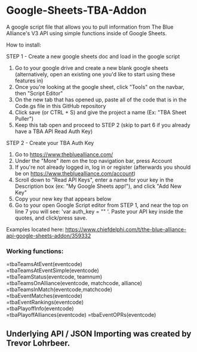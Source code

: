 # Google-Sheets-TBA-Addon
A google script file that allows you to pull information from The Blue Alliance's V3 API using simple functions inside of Google Sheets.

How to install:

STEP 1 - Create a new google sheets doc and load in the google script
1. Go to your google drive and create a new blank google sheets (alternatively, open an existing one you'd like to start using these features in)
2. Once you're looking at the google sheet, click "Tools" on the navbar, then "Script Editor"
3. On the new tab that has opened up, paste all of the code that is in the Code.gs file in this GitHub repository
4. Click save (or CTRL + S) and give the project a name (Ex: "TBA Sheet Puller")
5. Keep this tab open and proceed to STEP 2 (skip to part 6 if you already have a TBA API Read Auth Key)

STEP 2 - Create your TBA Auth Key
1. Go to https://www.thebluealliance.com/
2. Under the "More" item on the top navigation bar, press Account
3. If you're not already logged in, log in or register (afterwards you should be on https://www.thebluealliance.com/account)
4. Scroll down to "Read API Keys", enter a name for your key in the Description box (ex: "My Google Sheets app!"), and click "Add New Key"
5. Copy your new key that appears below
6. Go to your open Google Script editor from STEP 1, and near the top on line 7 you will see: 'var auth_key = "" '. Paste your API key inside the quotes, and click/press save.

Examples located here: https://www.chiefdelphi.com/t/the-blue-alliance-api-google-sheets-addon/359332

### Working functions:  
=tbaTeamsAtEvent(eventcode)  
=tbaTeamsAtEventSimple(eventcode)  
=tbaTeamStatus(eventcode, teamnum)  
=tbaTeamsOnAlliance(eventcode, matchcode, alliance)  
=tbaTeamsInMatch(eventcode,matchcode)  
=tbaEventMatches(eventcode)  
=tbaEventRankings(eventcode)  
=tbaPlayoffInfo(eventcode)  
=tbaPlayoffAlliances(eventcode)
=tbaEventOPRs(eventcode)

## Underlying API / JSON Importing was created by Trevor Lohrbeer.
